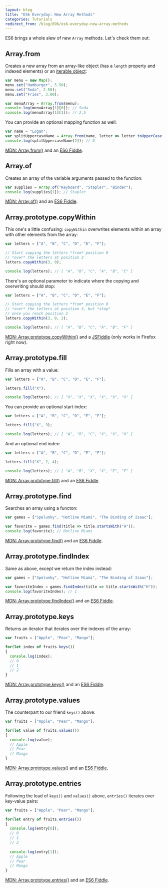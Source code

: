 ```yaml
---
layout: blog
title: "ES6 Everyday: New Array Methods"
categories: Tutorials
redirect_from: /blog/896/es6-everyday-new-array-methods
---
```


ES6 brings a whole slew of new `Array` methods. Let's check them out:

## Array.from

Creates a new array from an array-like object (has a `length` property and indexed elements) or an [iterable object](http://www.loganfranken.com/blog/884/es6-everyday-for-of-loops-and-the-iterable-protocol/):

```javascript
var menu = new Map();
menu.set("Hamburger", 5.50);
menu.set("Soda", 2.50);
menu.set("Fries", 3.00);

var menuArray = Array.from(menu);
console.log(menuArray[1][0]); // Soda
console.log(menuArray[1][1]); // 2.5
```

You can provide an optional mapping function as well:

```javascript
var name = "Logan";
var splitUppercaseName = Array.from(name, letter => letter.toUpperCase());
console.log(splitUppercaseName[2]); // G
```

[MDN: Array.from()](https://developer.mozilla.org/en-US/docs/Web/JavaScript/Reference/Global_Objects/Array/from) and an [ES6 Fiddle](http://www.es6fiddle.net/iad3x1a7/).

## Array.of

Creates an array of the variable arguments passed to the function:

```javascript
var supplies = Array.of("Keyboard", "Stapler", "Binder");
console.log(supplies[1]); // Stapler
```

[MDN: Array.of()](https://developer.mozilla.org/en-US/docs/Web/JavaScript/Reference/Global_Objects/Array/of) and an [ES6 Fiddle](http://www.es6fiddle.net/iad429p4/).

## Array.prototype.copyWithin

This one's a little confusing: `copyWithin` overwrites elements within an array with other elements from the array:

```javascript
var letters = ["A", "B", "C", "D", "E", "F"];

// Start copying the letters *from* position 0
// *over* the letters at position 3
letters.copyWithin(3, 0);

console.log(letters); // [ "A", "B", "C", "A", "B", "C" ]
```

There's an optional parameter to indicate where the copying and overwriting should stop:

```javascript
var letters = ["A", "B", "C", "D", "E", "F"];

// Start copying the letters *from* position 0
// *over* the letters at position 3, but *stop*
// once you reach position 2
letters.copyWithin(3, 0, 2);

console.log(letters); // [ "A", "B", "C", "A", "B", "F" ]
```

[MDN: Array.prototype.copyWithin()](https://developer.mozilla.org/en-US/docs/Web/JavaScript/Reference/Global_Objects/Array/copyWithin) and a [JSFiddle](http://jsfiddle.net/49ao78ys/) (only works in Firefox right now).

## Array.prototype.fill

Fills an array with a value:

```javascript
var letters = ["A", "B", "C", "D", "E", "F"];

letters.fill("X");

console.log(letters); // [ "X", "X", "X", "X", "X", "X" ]
```

You can provide an optional start index:

```javascript
var letters = ["A", "B", "C", "D", "E", "F"];

letters.fill("X", 3);

console.log(letters); // [ "A", "B", "C", "X", "X", "X" ]
```

And an optional end index:

```javascript
var letters = ["A", "B", "C", "D", "E", "F"];

letters.fill("X", 2, 4);

console.log(letters); // [ "A", "B", "X", "X", "E", "F" ]
```

[MDN: Array.prototype.fill()](https://developer.mozilla.org/en-US/docs/Web/JavaScript/Reference/Global_Objects/Array/fill) and an [ES6 Fiddle](http://www.es6fiddle.net/iad5lhv8/).

## Array.prototype.find

Searches an array using a functon:

```javascript
var games = ["Spelunky", "Hotline Miami", "The Binding of Isaac"];

var favorite = games.find(title => title.startsWith("H"));
console.log(favorite); // Hotline Miami
```

[MDN: Array.prototype.find()](https://developer.mozilla.org/en-US/docs/Web/JavaScript/Reference/Global_Objects/Array/find) and an [ES6 Fiddle](http://www.es6fiddle.net/iad4q8b9/).

## Array.prototype.findIndex

Same as above, except we return the index instead:

```javascript
var games = ["Spelunky", "Hotline Miami", "The Binding of Isaac"];

var favoriteIndex = games.findIndex(title => title.startsWith("H"));
console.log(favoriteIndex); // 1
```

[MDN: Array.prototype.findIndex()](https://developer.mozilla.org/en-US/docs/Web/JavaScript/Reference/Global_Objects/Array/findIndex) and an [ES6 Fiddle](http://www.es6fiddle.net/iad4zr0m/).

## Array.prototype.keys

Returns an iterator that iterates over the indexes of the array:

```javascript
var fruits = ["Apple", "Pear", "Mango"];

for(let index of fruits.keys())
{
  console.log(index);
  // 0
  // 1
  // 2
}
```

[MDN: Array.prototype.keys()](https://developer.mozilla.org/en-US/docs/Web/JavaScript/Reference/Global_Objects/Array/keys) and an [ES6 Fiddle](http://www.es6fiddle.net/iad55qsk/).

## Array.prototype.values

The counterpart to our friend `keys()` above:

```javascript
var fruits = ["Apple", "Pear", "Mango"];

for(let value of fruits.values())
{
  console.log(value);
  // Apple
  // Pear
  // Mango
}
```

[MDN: Array.prototype.values()](https://developer.mozilla.org/en-US/docs/Web/JavaScript/Reference/Global_Objects/Array/values) and an [ES6 Fiddle](http://www.es6fiddle.net/iad59ttw/).

## Array.prototype.entries

Following the lead of `keys()` and `values()` above, `entries()` iterates over key-value pairs:

```javascript
var fruits = ["Apple", "Pear", "Mango"];

for(let entry of fruits.entries())
{
  console.log(entry[0]);
  // 0
  // 1
  // 2
  
  console.log(entry[1]);
  // Apple
  // Pear
  // Mango
}
```

[MDN: Array.prototype.entries()](https://developer.mozilla.org/en-US/docs/Web/JavaScript/Reference/Global_Objects/Array/entries) and an [ES6 Fiddle](http://www.es6fiddle.net/iad5e5l5/).
